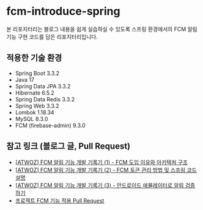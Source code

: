 # fcm-introduce-spring
본 리포지터리는 블로그 내용을 쉽게 실습하실 수 있도록 스프링 환경에서의 FCM 알림 기능 구현 코드를 담은 리포지터리입니다.

## 적용한 기술 환경
* Spring Boot 3.3.2
* Java 17
* Spring Data JPA 3.3.2
* Hibernate 6.5.2
* Spring Data Redis 3.3.2
* Spring Web 3.3.2
* Lombok 1.18.34
* MySQL 8.3.0
* FCM (firebase-admin) 9.3.0

## 참고 링크 (블로그 글, Pull Request)
* [[ATWOZ] FCM 알림 기능 개발 기록기 (1) - FCM 도입 이유와 아키텍처 구조](https://devwriter.tistory.com/49)
* [[ATWOZ] FCM 알림 기능 개발 기록기 (2) - FCM 토큰 관리 방법 및 스프링 코드 설명](https://devwriter.tistory.com/50)
* [[ATWOZ] FCM 알림 기능 개발 기록기 (3) - 안드로이드 에뮬레이터로 알림 검증하기](https://devwriter.tistory.com/51)
* [프로젝트 FCM 기능 적용 Pull Request](https://github.com/sosow0212/atwoz/pull/41)
